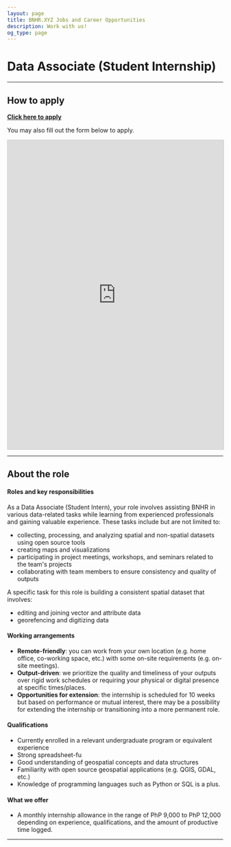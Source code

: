 ```yaml
---
layout: page
title: BNHR.XYZ Jobs and Career Opportunities
description: Work with us!
og_type: page
---
```

# Data Associate (Student Internship)
<hr>

## How to apply
<div class="d-flex justify-content-start py-2"><a
    href="https://airtable.com/app4r34NANHYDVrt2/pagETVaP68TJPP4nq/form"
    target="_blank" class="btn btn-lg bg-success col-sm-12 col-md-6" role="button"
    aria-disabled="true"><strong class="text-white">Click here to apply</strong></a>
</div> 

You may also fill out the form below to apply.
<iframe class="airtable-embed" src="https://airtable.com/embed/app4r34NANHYDVrt2/pagETVaP68TJPP4nq/form" frameborder="0" onmousewheel="" width="100%" height="720" style="background: transparent; border: 1px solid #ccc;"></iframe>

<hr>

## About the role
#### Roles and key responsibilities

As a Data Associate (Student Intern), your role involves assisting BNHR in various data-related tasks while learning from experienced professionals and gaining valuable experience. These tasks include but are not limited to:
- collecting, processing, and analyzing spatial and non-spatial datasets using open source tools
- creating maps and visualizations
- participating in project meetings, workshops, and seminars related to the team's projects
- collaborating with team members to ensure consistency and quality of outputs

A specific task for this role is building a consistent spatial dataset that involves:
- editing and joining vector and attribute data
- georefencing and digitizing data

#### Working arrangements

- **Remote-friendly**: you can work from your own location (e.g. home office, co-working space, etc.) with some on-site requirements (e.g. on-site meetings).
- **Output-driven**: we prioritize the quality and timeliness of your outputs over rigid work schedules or requiring your physical or digital presence at specific times/places.
- **Opportunities for extension**: the internship is scheduled for 10 weeks but based on performance or mutual interest, there may be a possibility for extending the internship or transitioning into a more permanent role.

#### Qualifications

- Currently enrolled in a relevant undergraduate program or equivalent experience
- Strong spreadsheet-fu
- Good understanding of geospatial concepts and data structures
- Familiarity with open source geospatial applications (e.g. QGIS, GDAL, etc.)
- Knowledge of programming languages such as Python or SQL is a plus. 

#### What we offer

- A monthly internship allowance in the range of PhP 9,000 to PhP 12,000 depending on experience, qualifications, and the amount of productive time logged.


<hr>